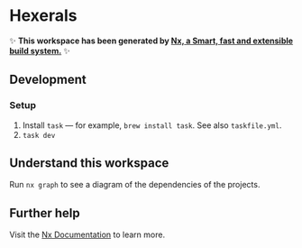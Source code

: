 # Hexerals

✨ **This workspace has been generated by [Nx, a Smart, fast and extensible build system.](https://nx.dev)** ✨

## Development

### Setup

1. Install `task` — for example, `brew install task`. See also `taskfile.yml`.
2. `task dev`

## Understand this workspace

Run `nx graph` to see a diagram of the dependencies of the projects.

## Further help

Visit the [Nx Documentation](https://nx.dev) to learn more.
